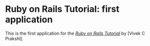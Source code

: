 # Ruby on Rails Tutorial: first application

This is the first application for the
[*Ruby on Rails Tutorial*](http://railstutorial.org/)
by [Vivek C Prakshl].